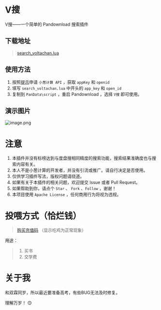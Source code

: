 # V搜
V搜——一个简单的 Pandownload 搜索插件

## 下载地址

> [search_voltachan.lua](https://raw.githubusercontent.com/voltachan/voltachanso/master/search_voltachan.lua)

## 使用方法

1. 按照[提示](https://github.com/voltachan/voltachanso/blob/master/register.md)申请 `小葱计算 API` ，获取 `appKey` 和 `openid`
2. 填写 `search_voltachan.lua` 中开头的 `app_key` 和 `open_id`
3. 复制到 `PanData\script` ，重启 Pandownload ，选择 `V搜` 即可使用。

## 演示图片

![image.png](https://i.loli.net/2020/04/08/PcrwSvtKVz4jI7G.png)

# 注意

1. 本插件并没有标榜达到与度盘搜相同精度的搜索功能，搜索结果准确度也与搜索内容有关。
2. 本人不是小葱计算的开发者，并没有引流或推广。请自行决定是否使用。
3. 仅供学习插件写法，版权问题请绕道。
4. 如果有关于本插件的相关问题，欢迎提交 Issue 或者 Pull Request。
5. 如果帮助到你，请点个 `Star` 、 `Fork` 、`Follow` ，谢谢！
6. 本项目使用 `Apache License` ，任何商用行为将视为违规。

# 投喂方式（恰烂钱）

> [购买充值码](https://www.510ka.com/liebiao/AAC5F56110E6539F)
（显示吃鸡为正常现象）

用途：
> 1. 买书
> 2. 交学费

# 关于我

和双霖同岁，所以最近要准备高考，有些BUG无法及时修复。

理解万岁！ :blush:
